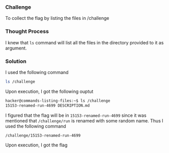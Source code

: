 ### Challenge

To collect the flag by listing the files in /challenge

### Thought Process

I knew that `ls` command will list all the files in the directory provided to it as argument. 

### Solution

I used the following command
```bash
ls /challenge
```
Upon execution, I got the following ouptut
```bash
hacker@commands-listing-files:~$ ls /challenge
15153-renamed-run-4699 DESCRIPTION.md
```
I figured that the flag will be in `15153-renamed-run-4699` since it was mentioned that `/challenge/run` is renamed with some random name. Thus I used the following command
```bash
/challenge/15153-renamed-run-4699 
```
Upon execution, I got the flag
